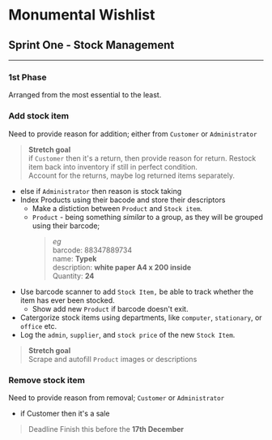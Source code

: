 # Monumental Wishlist

## Sprint One - Stock Management

---

### 1st Phase

Arranged from the most essential to the least.

### Add stock item

Need to provide reason for addition; either from `Customer` or `Administrator`

> **Stretch goal** <br>
> if `Customer` then it's a return, then provide reason for return.
> Restock item back into inventory if still in perfect condition.<br>
> Account for the returns, maybe log returned items separately.

- else if `Administrator` then reason is stock taking
- Index Products using their bacode and store their descriptors
  - Make a distiction between `Product` and `Stock item`.
  - `Product` - being something _similar_ to a group, as they will be grouped using their barcode;
    > _eg_ <br>
    > barcode: 88347889734 <br>
    > name: **Typek** <br>
    > description: **white paper A4 x 200 inside**<br>
    > Quantity: **24**
- Use barcode scanner to add `Stock Item,` be able to track whether the item has ever been stocked.
  - Show add new `Product` if barcode doesn't exit.
- Catergorize stock items using departments, like `computer`, `stationary`, or `office` etc.
- Log the `admin`, `supplier`, and `stock price` of the new `Stock Item`.

> **Stretch goal** <br>
> Scrape and autofill `Product` images or descriptions

### Remove stock item

Need to provide reason from removal;
`Customer` or `Administrator`

- if Customer then it's a sale

> Deadline Finish this before the **17th December**
